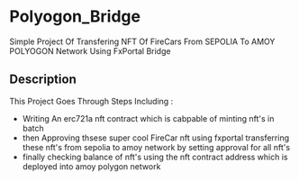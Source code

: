 # Polyogon_Bridge
Simple Project Of Transfering NFT Of FireCars From SEPOLIA To AMOY POLYOGON Network Using FxPortal Bridge
## Description
This Project Goes Through Steps Including :
* Writing An erc721a nft contract which is cabpable of minting nft's in batch
* then Approving thsese super cool FireCar nft using fxportal transferring these nft's from sepolia to amoy network by setting approval for all nft's
* finally checking balance of nft's using the nft contract address which is deployed into amoy polygon network
